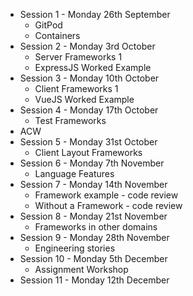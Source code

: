 

* Session 1 - Monday 26th September
    * GitPod
    * Containers
* Session 2 - Monday 3rd October
    * Server Frameworks 1
    * ExpressJS Worked Example
* Session 3 - Monday 10th October
    * Client Frameworks 1
    * VueJS Worked Example
* Session 4 - Monday 17th October
    * Test Frameworks
* ACW
* Session 5 - Monday 31st October
    * Client Layout Frameworks
* Session 6 - Monday 7th November
    * Language Features
* Session 7 - Monday 14th November
    * Framework example - code review
    * Without a Framework - code review
* Session 8 - Monday 21st November
    * Frameworks in other domains
* Session 9 - Monday 28th November
    * Engineering stories
* Session 10 - Monday 5th December
    * Assignment Workshop
* Session 11 - Monday 12th December
